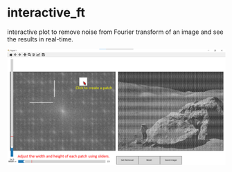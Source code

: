# interactive_ft
interactive plot to remove noise from Fourier transform of an image and see the results in real-time.


![demp](https://github.com/moienr/interactive_ft/blob/7f166a6710b6666296522cb7abca1c3c3de71555/imgs/demo.png)
